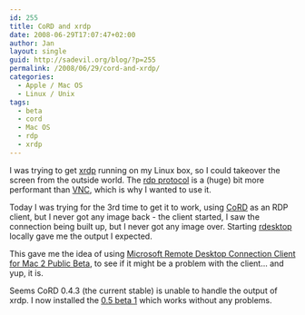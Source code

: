 ```yaml
---
id: 255
title: CoRD and xrdp
date: 2008-06-29T17:07:47+02:00
author: Jan
layout: single
guid: http://sadevil.org/blog/?p=255
permalink: /2008/06/29/cord-and-xrdp/
categories:
  - Apple / Mac OS
  - Linux / Unix
tags:
  - beta
  - cord
  - Mac OS
  - rdp
  - xrdp
---
```

I was trying to get [xrdp](http://xrdp.sourceforge.net/) running on my Linux box, so I could takeover the screen from the outside world. The [rdp protocol](http://en.wikipedia.org/wiki/Remote_Desktop_Protocol) is a (huge) bit more performant than [VNC](http://en.wikipedia.org/wiki/Vnc), which is why I wanted to use it.

Today I was trying for the 3rd time to get it to work, using [CoRD](http://cord.sourceforge.net/) as an RDP client, but I never got any image back - the client started, I saw the connection being built up, but I never got any image over. Starting [rdesktop](http://www.rdesktop.org/) locally gave me the output I expected.

This gave me the idea of using [Microsoft Remote Desktop Connection Client for Mac 2 Public Beta](http://connect.microsoft.com/macrdc), to see if it might be a problem with the client... and yup, it is.

Seems CoRD 0.4.3 (the current stable) is unable to handle the output of xrdp. I now installed the [0.5 beta 1](http://sourceforge.net/forum/forum.php?forum_id=790899) which works without any problems.
